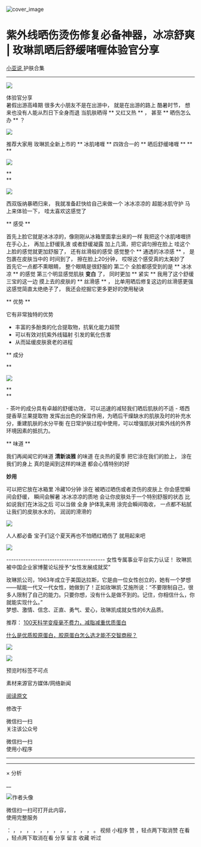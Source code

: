 ![cover_image](https://mmbiz.qpic.cn/mmbiz_jpg/A8SKDch4cJErKInCiciahwOQriclL47oA8VLwWxssocNgJGfDO0ZCkKAMShQnYlvXcZOy9qcCPcWyZDxia080fviafg/0?wx_fmt=jpeg)

#  紫外线晒伤烫伤修复必备神器，冰凉舒爽 | 玫琳凯晒后舒缓啫喱体验官分享

[ 小亚说 ](https://mp.weixin.qq.com/mp/appmsgalbum?__biz=MzUxNDAwNTk0MQ==&action=getalbum&album_id=4024592148363132939#wechat_redirect) 护肤合集

__ _ _ _ _

![](https://mmbiz.qpic.cn/mmbiz_jpg/A8SKDch4cJErKInCiciahwOQriclL47oA8Viaib4oHCKfKZGMIUPMGV38219Y2g54ChM6MsHcPuBTLqQDaoD8CXAbvQ/640?wx_fmt=jpeg&from=appmsg)

体验官分享  
暑假出游高峰期  很多大小朋友不是在出游中，  就是在出游的路上  酷暑时节，  想来也没有人能从烈日下全身而退  当肌肤晒得 ** 又红又热  ** ，
甚至 ** 晒伤怎么办  ** ？  

![](https://mmbiz.qpic.cn/mmbiz_png/A8SKDch4cJErKInCiciahwOQriclL47oA8VPz1ia6EFsPKhibBxUQbNpDViaeSPsjlwp9HHayh6BQe82jKibASxrpoicibw/640?wx_fmt=png&from=appmsg)

  
推荐大家用  玫琳凯全新上市的  ** 冰肌啫喱  ** 四效合一的 ** 晒后舒缓啫喱  ** **  
**

![](https://mmbiz.qpic.cn/mmbiz_png/A8SKDch4cJErKInCiciahwOQriclL47oA8Vric36Lgib5nSJIdJpTYLgh4rE7XzQhZibQvwgq8ldicEHZ7RdBWJElm4eA/640?wx_fmt=png&from=appmsg)

**  
**

![](https://mmbiz.qpic.cn/mmbiz_png/A8SKDch4cJErKInCiciahwOQriclL47oA8VZHdcMTIicSsOXolATYD8ySic8mfDrWGJ3RTsaQuspkcHhK8cAibQaia9JQ/640?wx_fmt=png&from=appmsg)

  
西双版纳暴晒归来，  我就准备赶快给自己来做一个  冰冰凉凉的  超能冰肌守护  马上来体验一下，  哇太喜欢这感觉了

  

** 感受  **

首先上脸它就是冰冰凉的，像刚刚从冰箱里面拿出来的一样  我把这个冰肌啫喱挤在手心上，  再加上舒缓乳液  或者舒缓凝露  加上几滴，把它调匀擦在脸上
哇这个上脸的感觉就更加舒服了，  还有丝滑般的感受  感觉整个 ** 通透的冰凉感  ** ，  是包裹在皮肤当中的  时间到了，  擦在脸上20分钟，
哎呀这个感受真的太美妙了  
首先它一点都不熏眼睛，  整个眼睛是很舒服的  第二个  全脸都感受到的是  ** 冰冰凉  ** 的感觉  第三个明显感觉肌肤  **变白** 了，
同时更加  ** 紧实  ** 我用了这个舒缓三宝的这一边  摸上去的皮肤的  ** 丝滑感  ** ，  比单用晒后修复这边的丝滑感更强
这感觉简直太绝绝子了，  我还会挖掘它更多更好的使用秘诀

  

** 优势  **  

它有非常独特的优势

  * 丰富的多酚类的化合提取物，抗氧化能力超赞 
  * 可以有效对抗紫外线辐射  引发的氧化伤害 
  * 从而延缓皮肤衰老的进程 

  

  

** 成分  
  
**

![](https://mmbiz.qpic.cn/mmbiz_png/A8SKDch4cJErKInCiciahwOQriclL47oA8VT0jocN1QI93OBqZ5Hm4gHONGop86a7tBa7eNyWYwic2OgTF35Hias44w/640?wx_fmt=png&from=appmsg)

**  
**

\- 茶叶的成分具有卓越的舒缓功效，  可以迅速的减轻我们晒后肌肤的不适  \- 塔西提香草兰果提取物
发挥出出色的保湿作用，为晒后干燥缺水的肌肤及时的补充水分，重建肌肤的水分平衡  在日常护肤过程中使用，可以增强肌肤对紫外线的外界环境因素的抵抗力。  
  

** 味道  **

我们再闻闻它的味道  **清新淡雅** 的味道  在炎热的夏季  把它涂在我们的脸上，  涂在我们的身上  真的是闻到这样的味道  都会心情特别的好

  

**妙用**

可以把它放在冰箱里  冷藏10分钟  涂在  被晒过晒伤或者烫伤的皮肤上  你会感觉瞬间会舒缓，  瞬间会解暑  冰冰凉凉的质地
会让你皮肤处于一个特别舒服的状态  比如说我们在沐浴之后  可以当做  全身  护体乳来用  涂完会瞬间吸收，  一点都不粘腻  让我们的皮肤水水的，
润润的滑滑的  
  

![](https://mmbiz.qpic.cn/mmbiz_png/A8SKDch4cJErKInCiciahwOQriclL47oA8VcpiakSkdK9FrNCQIgxalPF1FOBlEhdLj3AYppro5AVOyLf3jCCq5gCw/640?wx_fmt=png&from=appmsg)

  
人人都必备  宝子们这个夏天再也不怕晒红晒伤了  就用起来吧

  

  

![](https://mmbiz.qpic.cn/mmbiz_png/A8SKDch4cJErKInCiciahwOQriclL47oA8VqhMBkTemdAlYBHGgbZbCTsxPsgWicsrsDz4TuLTHMysQGKnbzudXo7A/640?wx_fmt=png&from=appmsg)

  
  
  
  
\-----------------------------------------  女性专属事业平台实力认证！
玫琳凯被中国企业家博鳌论坛授予“女性发展成就奖”  
  
玫琳凯公司，1963年成立于美国达拉斯，它是由一位女性创立的，她有一个梦想——赋能一代又一代女性，她做到了！正如玫琳凯·艾施所说：“不要限制自己，很多人限制了自己的能力。只要你想，没有什么是做不到的。记住，你相信什么，你就能实现什么。”  
梦想、激情、信念、正直、勇气、爱心，玫琳凯成就女性的6大品质。  
  

推荐： [ 100天科学变瘦毫不费力，减脂减重优质蛋白
](http://mp.weixin.qq.com/s?__biz=MzUxNDAwNTk0MQ==&mid=2247485672&idx=1&sn=b3733c304551ea85c7f9d2edd00e3442&chksm=f94dc632ce3a4f24ed94b3ed4ef5a684236bbf93292ef5f16b280f1b4fc7db67f792d9fcc72b&scene=21#wechat_redirect)  

[ 什么是优质胶原蛋白，胶原蛋白怎么选才能不交智商税？
](http://mp.weixin.qq.com/s?__biz=MzUxNDAwNTk0MQ==&mid=2247485486&idx=2&sn=eb445bb0a752e76dff496628355e3af5&chksm=f94dc6f4ce3a4fe24c8906b888139f73f3a55e68c46f89cf75612c6e6da7a85a0cc236a314c8&scene=21#wechat_redirect)

![](https://mmbiz.qpic.cn/mmbiz_gif/b96CibCt70iaZ7Bia3Wm91cEuWhERXfCYjTia9tf7aMjVBNRETSa2NpGjCV6tyNvgCLos8LBgwEgxcwaIw8zdOsG7A/640?wx_fmt=gif)

![](https://mmbiz.qpic.cn/mmbiz_jpg/A8SKDch4cJEicCnqTxiatgGquhIicZ1wJ1Dth5YOOzoYV7U4N3HmiaO0vVAzjOpBVdtF0gnL632Fc7HqiaDmgveQDEw/640?wx_fmt=jpeg)

  

预览时标签不可点

素材来源官方媒体/网络新闻

[ 阅读原文 ](javascript:;)

修改于

微信扫一扫  
关注该公众号



微信扫一扫  
使用小程序

****



****



×  分析

__

![作者头像](http://mmbiz.qpic.cn/mmbiz_png/A8SKDch4cJE0KicTMyrVCx3VLqEgic5sJ1V5QeGZTibG9GLZlSCXSj5ByXNkib5PBrZVMkI41KKxgwE1K9gfypUeRg/0?wx_fmt=png)

微信扫一扫可打开此内容，  
使用完整服务

：  ，  ，  ，  ，  ，  ，  ，  ，  ，  ，  ，  ，  。  视频  小程序  赞  ，轻点两下取消赞  在看  ，轻点两下取消在看
分享  留言  收藏  听过

